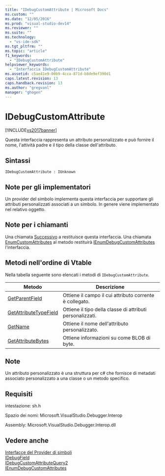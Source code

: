```yaml
---
title: "IDebugCustomAttribute | Microsoft Docs"
ms.custom: ""
ms.date: "12/05/2016"
ms.prod: "visual-studio-dev14"
ms.reviewer: ""
ms.suite: ""
ms.technology: 
  - "vs-ide-sdk"
ms.tgt_pltfrm: ""
ms.topic: "article"
f1_keywords: 
  - "IDebugCustomAttribute"
helpviewer_keywords: 
  - "Interfaccia IDebugCustomAttribute"
ms.assetid: c5ae41e9-00b9-4cca-871d-b8de9ef390d1
caps.latest.revision: 13
caps.handback.revision: 13
ms.author: "gregvanl"
manager: "ghogen"
---
```

# IDebugCustomAttribute
[!INCLUDE[vs2017banner](../../../code-quality/includes/vs2017banner.md)]

Questa interfaccia rappresenta un attributo personalizzato e può fornire il nome, l'attività padre e il tipo della classe dell'attributo.  
  
## Sintassi  
  
```  
IDebugCustomAttribute : IUnknown  
```  
  
## Note per gli implementatori  
 Un provider del simbolo implementa questa interfaccia per supportare gli attributi personalizzati associati a un simbolo.  In genere viene implementato nel relativo oggetto.  
  
## Note per i chiamanti  
 Una chiamata [Successivo](../../../extensibility/debugger/reference/ienumdebugcustomattributes-next.md) a restituisce questa interfaccia.  Una chiamata [EnumCustomAttributes](../../../extensibility/debugger/reference/idebugcustomattributequery2-enumcustomattributes.md) al metodo restituirà [IEnumDebugCustomAttributes](../../../extensibility/debugger/reference/ienumdebugcustomattributes.md) l'interfaccia.  
  
## Metodi nell'ordine di Vtable  
 Nella tabella seguente sono elencati i metodi di `IDebugCustomAttribute`.  
  
|Metodo|Descrizione|  
|------------|-----------------|  
|[GetParentField](../Topic/IDebugCustomAttribute::GetParentField.md)|Ottiene il campo il cui attributo corrente è collegato.|  
|[GetAttributeTypeField](../../../extensibility/debugger/reference/idebugcustomattribute-getattributetypefield.md)|Ottiene il tipo della classe di attributi personalizzati.|  
|[GetName](../../../extensibility/debugger/reference/idebugcustomattribute-getname.md)|Ottiene il nome dell'attributo personalizzato.|  
|[GetAttributeBytes](../../../extensibility/debugger/reference/idebugcustomattribute-getattributebytes.md)|Ottiene informazioni su come BLOB di byte.|  
  
## Note  
 Un attributo personalizzato è una struttura per c\# che fornisce di metadati associato personalizzato a una classe o un metodo specifico.  
  
## Requisiti  
 intestazione: sh.h  
  
 Spazio dei nomi: Microsoft.VisualStudio.Debugger.Interop  
  
 Assembly: Microsoft.VisualStudio.Debugger.Interop.dll  
  
## Vedere anche  
 [Interfacce del Provider di simboli](../../../extensibility/debugger/reference/symbol-provider-interfaces.md)   
 [IDebugField](../../../extensibility/debugger/reference/idebugfield.md)   
 [IDebugCustomAttributeQuery2](../../../extensibility/debugger/reference/idebugcustomattributequery2.md)   
 [IEnumDebugCustomAttributes](../../../extensibility/debugger/reference/ienumdebugcustomattributes.md)
